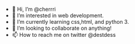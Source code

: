 - 👋 Hi, I’m @cherrri
- 👀 I’m interested in web development. 
- 🌱 I’m currently learning css,html, and python 3. 
- 💞️ I’m looking to collaborate on anything! 
- 📫 How to reach me on twitter @destdess

<!---
cherrri/cherrri is a ✨ special ✨ repository because its `README.md` (this file) appears on your GitHub profile.
You can click the Preview link to take a look at your changes.
--->
